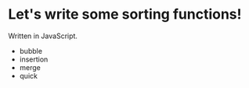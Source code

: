# Let's write some sorting functions!

Written in JavaScript.

- bubble
- insertion
- merge
- quick
